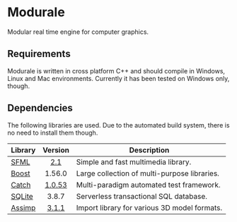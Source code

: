 Modurale
========

Modular real time engine for computer graphics.

Requirements
------------

Modurale is written in cross platform C++ and should compile in Windows, Linux
and Mac environments. Currently it has been tested on Windows only, though.

Dependencies
------------

The following libraries are used. Due to the automated build system, there is
no need to install them though.

|   Library   |   Version   |                 Description                  |
| ----------- | :---------: | -------------------------------------------- |
| [SFML][1]   |   [2.1][2]  | Simple and fast multimedia library.          |
| [Boost][3]  |    1.56.0   | Large collection of multi-purpose libraries. |
| [Catch][4]  | [1.0.53][5] | Multi-paradigm automated test framework.     |
| [SQLite][6] |    3.8.7    | Serverless transactional SQL database.       |
| [Assimp][7] |  [3.1.1][8] | Import library for various 3D model formats. |

[1]: https://github.com/LaurentGomila/SFML
[2]: https://github.com/LaurentGomila/SFML/commit/e257909a6
[3]: http://www.boost.org/
[4]: https://github.com/philsquared/Catch
[5]: https://github.com/philsquared/Catch/commit/d4e5f18436
[6]: http://www.sqlite.org/
[7]: https://github.com/assimp/assimp
[8]: https://github.com/assimp/assimp/commit/dca3f0994
